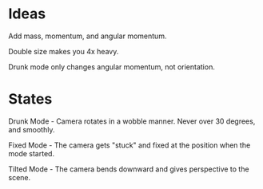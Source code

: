 # Ideas

Add mass, momentum, and angular momentum.

Double size makes you 4x heavy.

Drunk mode only changes angular momentum, not orientation.

# States

Drunk Mode - Camera rotates in a wobble manner. Never over 30 degrees, and smoothly.

Fixed Mode - The camera gets "stuck" and fixed at the position when the mode started.

Tilted Mode - The camera bends downward and gives perspective to the scene.

